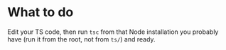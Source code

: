 # What to do

Edit your TS code, then run `tsc` from that Node installation you probably have (run it from the root, not from `ts/`) and ready.
